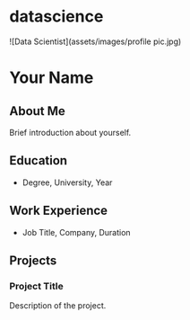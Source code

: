 # datascience
![Data Scientist](assets/images/profile pic.jpg)

# Your Name

## About Me
Brief introduction about yourself.

## Education
- Degree, University, Year

## Work Experience
- Job Title, Company, Duration

## Projects
### Project Title
Description of the project.
